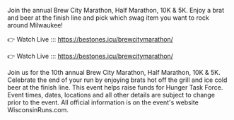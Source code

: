 Join the annual Brew City Marathon, Half Marathon, 10K & 5K. Enjoy a brat and beer at the finish line and pick which swag item you want to rock around Milwaukee!

👉 Watch Live ::: https://bestones.icu/brewcitymarathon/

👉 Watch Live ::: https://bestones.icu/brewcitymarathon/

Join us for the 10th annual Brew City Marathon, Half Marathon, 10K & 5K. Celebrate the end of your run by enjoying brats hot off the grill and ice cold beer at the finish line. This event helps raise funds for Hunger Task Force. Event times, dates, locations and all other details are subject to change prior to the event. All official information is on the event's website WisconsinRuns.com.
